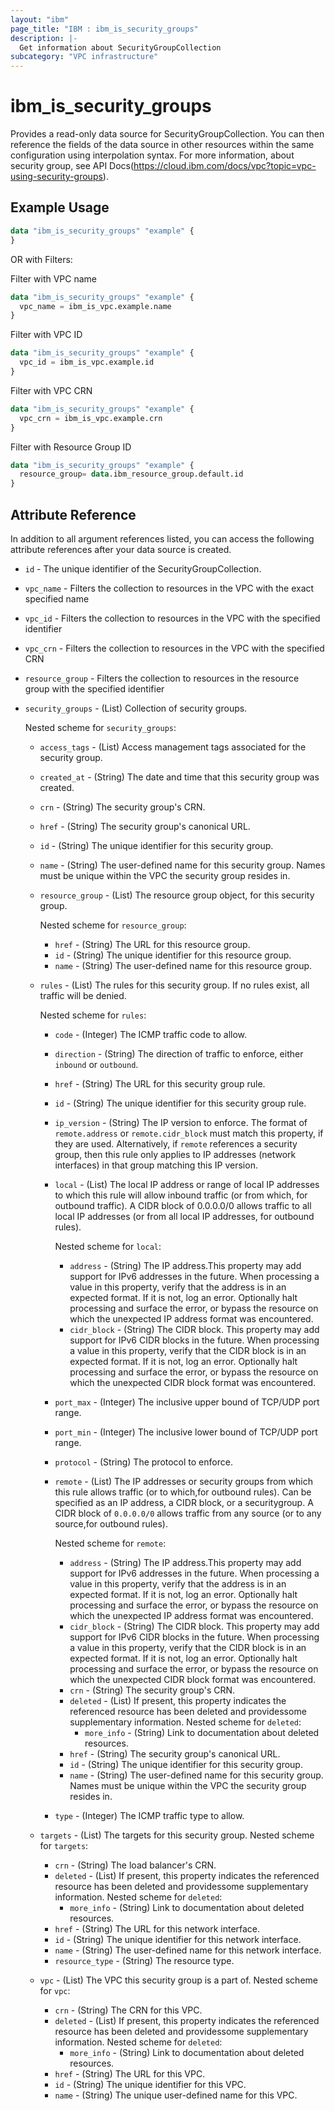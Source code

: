 ```yaml
---
layout: "ibm"
page_title: "IBM : ibm_is_security_groups"
description: |-
  Get information about SecurityGroupCollection
subcategory: "VPC infrastructure"
---
```


# ibm_is_security_groups

Provides a read-only data source for SecurityGroupCollection. You can then reference the fields of the data source in other resources within the same configuration using interpolation syntax.
For more information, about security group, see API Docs(https://cloud.ibm.com/docs/vpc?topic=vpc-using-security-groups).

## Example Usage

```terraform
data "ibm_is_security_groups" "example" {
}
```

OR with Filters:

Filter with VPC name

```terraform
data "ibm_is_security_groups" "example" {
  vpc_name = ibm_is_vpc.example.name
}
```

Filter with VPC ID

```terraform
data "ibm_is_security_groups" "example" {
  vpc_id = ibm_is_vpc.example.id
}
```

Filter with VPC CRN
```terraform
data "ibm_is_security_groups" "example" {
  vpc_crn = ibm_is_vpc.example.crn
}
```

Filter with Resource Group ID

```terraform
data "ibm_is_security_groups" "example" {
  resource_group= data.ibm_resource_group.default.id
}
```


## Attribute Reference

In addition to all argument references listed, you can access the following attribute references after your data source is created.

- `id` - The unique identifier of the SecurityGroupCollection.
- `vpc_name` - Filters the collection to resources in the VPC with the exact specified name
- `vpc_id` - Filters the collection to resources in the VPC with the specified identifier
- `vpc_crn` - Filters the collection to resources in the VPC with the specified CRN
- `resource_group` -  Filters the collection to resources in the resource group with the specified identifier
- `security_groups` - (List) Collection of security groups.
	
	Nested scheme for `security_groups`:
	- `access_tags`  - (List) Access management tags associated for the security group.
	- `created_at` - (String) The date and time that this security group was created.
	- `crn` - (String) The security group's CRN.
	- `href` - (String) The security group's canonical URL.
	- `id` - (String) The unique identifier for this security group.
	- `name` - (String) The user-defined name for this security group. Names must be unique within the VPC the security group resides in.
	- `resource_group` - (List) The resource group object, for this security group.
		
		Nested scheme for `resource_group`:
		- `href` - (String) The URL for this resource group.
		- `id` - (String) The unique identifier for this resource group.
		- `name` - (String) The user-defined name for this resource group.
	- `rules` - (List) The rules for this security group. If no rules exist, all traffic will be denied.
		
		Nested scheme for `rules`:
		- `code` - (Integer) The ICMP traffic code to allow.
		- `direction` - (String) The direction of traffic to enforce, either `inbound` or `outbound`.
		- `href` - (String) The URL for this security group rule.
		- `id` - (String) The unique identifier for this security group rule.
		- `ip_version` - (String) The IP version to enforce. The format of `remote.address` or `remote.cidr_block` must match this property, if they are used. Alternatively, if `remote` references a security group, then this rule only applies to IP addresses (network interfaces) in that group matching this IP version.
		- `local` - (List) The local IP address or range of local IP addresses to which this rule will allow inbound traffic (or from which, for outbound traffic). A CIDR block of 0.0.0.0/0 allows traffic to all local IP addresses (or from all local IP addresses, for outbound rules).
			
			Nested scheme for `local`:
			- `address` - (String) The IP address.This property may add support for IPv6 addresses in the future. When processing a value in this property, verify that the address is in an expected format. If it is not, log an error. Optionally halt processing and surface the error, or bypass the resource on which the unexpected IP address format was encountered.
			- `cidr_block` - (String) The CIDR block. This property may add support for IPv6 CIDR blocks in the future. When processing a value in this property, verify that the CIDR block is in an expected format. If it is not, log an error. Optionally halt processing and surface the error, or bypass the resource on which the unexpected CIDR block format was encountered.
		- `port_max` - (Integer) The inclusive upper bound of TCP/UDP port range.
		- `port_min` - (Integer) The inclusive lower bound of TCP/UDP port range.
		- `protocol` - (String) The protocol to enforce.
		- `remote` - (List) The IP addresses or security groups from which this rule allows traffic (or to which,for outbound rules). Can be specified as an IP address, a CIDR block, or a securitygroup. A CIDR block of `0.0.0.0/0` allows traffic from any source (or to any source,for outbound rules).
			
			Nested scheme for `remote`:
			- `address` - (String) The IP address.This property may add support for IPv6 addresses in the future. When processing a value in this property, verify that the address is in an expected format. If it is not, log an error. Optionally halt processing and surface the error, or bypass the resource on which the unexpected IP address format was encountered.
			- `cidr_block` - (String) The CIDR block. This property may add support for IPv6 CIDR blocks in the future. When processing a value in this property, verify that the CIDR block is in an expected format. If it is not, log an error. Optionally halt processing and surface the error, or bypass the resource on which the unexpected CIDR block format was encountered.
			- `crn` - (String) The security group's CRN.
			- `deleted` - (List) If present, this property indicates the referenced resource has been deleted and providessome supplementary information.
			Nested scheme for `deleted`:
				- `more_info` - (String) Link to documentation about deleted resources.
			- `href` - (String) The security group's canonical URL.
			- `id` - (String) The unique identifier for this security group.
			- `name` - (String) The user-defined name for this security group. Names must be unique within the VPC the security group resides in.
		- `type` - (Integer) The ICMP traffic type to allow.
	- `targets` - (List) The targets for this security group.
	Nested scheme for `targets`:
		- `crn` - (String) The load balancer's CRN.
		- `deleted` - (List) If present, this property indicates the referenced resource has been deleted and providessome supplementary information.
		Nested scheme for `deleted`:
			- `more_info` - (String) Link to documentation about deleted resources.
		- `href` - (String) The URL for this network interface.
		- `id` - (String) The unique identifier for this network interface.
		- `name` - (String) The user-defined name for this network interface.
		- `resource_type` - (String) The resource type.
	- `vpc` - (List) The VPC this security group is a part of.
	Nested scheme for `vpc`:
		- `crn` - (String) The CRN for this VPC.
		- `deleted` - (List) If present, this property indicates the referenced resource has been deleted and providessome supplementary information.
		Nested scheme for `deleted`:
			- `more_info` - (String) Link to documentation about deleted resources.
		- `href` - (String) The URL for this VPC.
		- `id` - (String) The unique identifier for this VPC.
		- `name` - (String) The unique user-defined name for this VPC.
